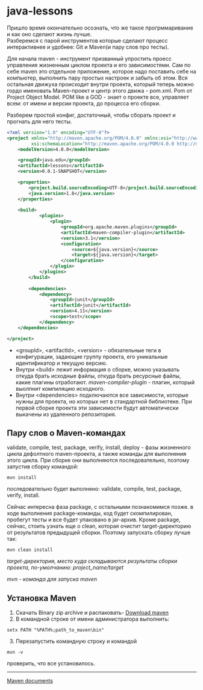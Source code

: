 # java-lessons
 
Пришло время окончательно осознать, что же такое прогрммаривание
и как оно сделают жизнь лучше.  
Разберемся с парой инструментов которые сделают 
процесс интерактивнее и удобнее: Git и Maven(и пару слов про тесты).
 
Для начала maven - инструмент призванный упростить проесс 
управления жизненным циклом проекта и его зависимостями. 
Сам по себе maven это отдельное приложение, 
которое надо поставить себе на компьютер, выполнить пару простых 
настроек и забыть об этом.
Вся остальная движуха происходит внутри проекта, 
который теперь можно гордо именовать Maven-проект и центр 
этого движа - pom.xml. Pom от Project Object Model. 
POM like a GOD - знает о проекте все, управляет всем: 
от имени и версии проекта, до процесса его сборки.

Разберем простой конфиг, достаточный, чтобы сборать 
проект и прогнать для него тесты.

```xml
<?xml version="1.0" encoding="UTF-8"?>
<project xmlns="http://maven.apache.org/POM/4.0.0" xmlns:xsi="http://www.w3.org/2001/XMLSchema-instance"
         xsi:schemaLocation="http://maven.apache.org/POM/4.0.0 http://maven.apache.org/xsd/maven-4.0.0.xsd">
    <modelVersion>4.0.0</modelVersion>

    <groupId>java.edu</groupId>
    <artifactId>lessons</artifactId>
    <version>0.0.1-SNAPSHOT</version>

    <properties>
        <project.build.sourceEncoding>UTF-8</project.build.sourceEncoding>
        <java.version>1.8</java.version>
    </properties>
    
    <build>
            <plugins>
                <plugin>
                    <groupId>org.apache.maven.plugins</groupId>
                    <artifactId>maven-compiler-plugin</artifactId>
                    <version>3.1</version>
                    <configuration>
                        <source>${java.version}</source>
                        <target>${java.version}</target>
                    </configuration>
                </plugin>
            </plugins>
        </build>
    
        <dependencies>
            <dependency>
                <groupId>junit</groupId>
                <artifactId>junit</artifactId>
                <version>4.11</version>
                <scope>test</scope>
            </dependency>
    </dependencies>

</project>

```
* \<groupId>, \<artifactId>, \<version> - обязательные теги в конфигурации,
задающие группу проекта, его уникальные идентификатор и текущую версию.
* Внутри \<build> лежит информация о сборке, можно указывать откуда брать исходные
файлы, откуда брать ресурсные файлы, какие плагины отработают. 
*maven-compiler-plugin*  - плагин, который выолпнит компиляцию исходного.
* Внутри \<dependencies> подключаются все зависимости, которые нужны
для проекта, но которых нет в стандартной библиотеке. При первой сборке проекта
эти зависимости будут автоматически выкачены из удаленного репозитория.

## Пару слов о Maven-командах
validate, compile, test, package, verify, install, deploy - фазы
жизненного цикла дефолтного maven-проекта, а также команды для выполнения
этого цикла. При сборке они выполняются
последовательно, поэтому запустив сборку командой:
```text 
mvn install
```
последовательно будет выполнено: validate, compile, test, package, verify, install.

Сейчас интересна фаза package, с остальными познакомимся позже.
в ходе выполнения package-команды, код будет скомпилирован, пробегут тесты
и все будет упаковано в jar-архив.
Кроме package, сейчас, стоить узнать еще о clean, которая очистит
target-директорию от результатов предыдущей сборки.
Поэтому запускать сборку лучше так:
```text 
mvn clean install
```
*target-директория, место куда складываются результаты сборки проекта,
 по-умолчанию: project_name/target* 
 
*mvn - команда для запуска maven*

## Установка Maven

1. Скачать Binary zip archive и распаковать- [Download maven](https://maven.apache.org/download.cgi)
2. В командной строке от имени администратора выполнить:
```text
setx PATH "%PATH%;path_to_maven\bin"
```
3. Перезапустить командную строку и командой
```text
mvn -v
```
проверить, что все установилось.

---
[Maven documents](https://maven.apache.org/what-is-maven.html)